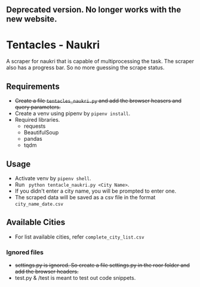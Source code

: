 ## Deprecated version. No longer works with the new website.

# Tentacles - Naukri
  A scraper for naukri that is capable of multiprocessing the task. The scraper also has a progress bar. So no more guessing the scrape status.

## Requirements
- ~~Create a file ``` tentacles_naukri.py ``` and add the browser heasers and query parameters.~~
- Create a venv using pipenv by ``` pipenv install ```.
- Required libraries.
  - requests
  - BeautifulSoup
  - pandas
  - tqdm

## Usage
- Activate venv by ``` pipenv shell ```.
- Run ``` python tentacle_naukri.py <City Name>```.
- If you didn't enter a city name, you will be prompted to enter one.
- The scraped data will be saved as a csv file in the format ``` city_name_date.csv ```

## Available Cities
- For list available cities, refer ``` complete_city_list.csv ```

### Ignored files
- ~~settings.py is ignored. So create a file settings.py in the roor folder and add the browser headers.~~
- test.py & /test is meant to test out code snippets.

